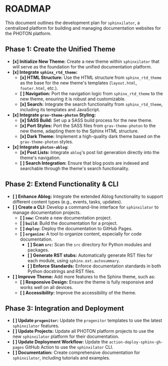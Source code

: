 # ROADMAP

This document outlines the development plan for `sphinxilator`, a centralized platform for building and managing documentation websites for the PHOTON platform.

## Phase 1: Create the Unified Theme

-   **[x] Initialize New Theme:** Create a new theme within `sphinxilator` that will serve as the foundation for the unified documentation platform.
-   **[x] Integrate `sphinx_rtd_theme`:**
    -   **[x] HTML Structure:** Use the HTML structure from `sphinx_rtd_theme` as the base for the new theme's templates (`layout.html`, `footer.html`, etc.).
    -   **[ ] Navigation:** Port the navigation logic from `sphinx_rtd_theme` to the new theme, ensuring it is robust and customizable.
    -   **[x] Search:** Integrate the search functionality from `sphinx_rtd_theme`, including its templates and JavaScript.
-   **[x] Integrate `grav-theme-photon` Styling:**
    -   **[x] SASS Build:** Set up a SASS build process for the new theme.
    -   **[x] Port Styles:** Port the SASS files from `grav-theme-photon` to the new theme, adapting them to the Sphinx HTML structure.
    -   **[x] Dark Theme:** Implement a high-quality dark theme based on the `grav-theme-photon` styles.
-   **[x] Integrate `photon-ablog`:**
    -   **[x] Post Lists:** Integrate `ablog`'s post list generation directly into the theme's navigation.
    -   **[ ] Search Integration:** Ensure that blog posts are indexed and searchable through the theme's search functionality.

## Phase 2: Extend Functionality & CLI

-   **[ ] Enhance Ablog:** Integrate the extended Ablog functionality to support different content types (e.g., events, tasks, updates).
-   **[ ] Create a CLI:** Develop a command-line interface for `sphinxilator` to manage documentation projects.
    -   **[ ] `new`:** Create a new documentation project.
    -   **[ ] `build`:** Build the documentation for a project.
    -   **[ ] `deploy`:** Deploy the documentation to GitHub Pages.
    -   **[ ] `organize`:** A tool to organize content, especially for code documentation.
        -   **[ ] Scan `src`:** Scan the `src` directory for Python modules and packages.
        -   **[ ] Generate RST stubs:** Automatically generate RST files for each module, using `sphinx.ext.autosummary`.
        -   **[ ] Enforce Standards:** Enforce documentation standards in both Python docstrings and RST files.
-   **[ ] Improve Theme:** Add more features to the Sphinx theme, such as:
    -   **[ ] Responsive Design:** Ensure the theme is fully responsive and works well on all devices.
    -   **[ ] Accessibility:** Improve the accessibility of the theme.

## Phase 3: Integration and Deployment

-   **[ ] Update `progenitor`:** Update the `progenitor` templates to use the latest `sphinxilator` features.
-   **[ ] Update Projects:** Update all PHOTON platform projects to use the new `sphinxilator` platform for their documentation.
-   **[ ] Update Deployment Workflow:** Update the `action-deploy-sphinx-gh-pages` GitHub Action to use the `sphinxilator` CLI.
-   **[ ] Documentation:** Create comprehensive documentation for `sphinxilator`, including tutorials and examples.